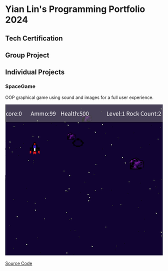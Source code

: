 # Yian Lin's Programming Portfolio 2024

## Tech Certification

## Group Project

## Individual Projects

###  SpaceGame
OOP graphical game using sound and images for a full user experience.

![Gameplay](https://github.com/9726459/programmingortfolio/blob/main/images/sg3.png?raw=true)

[Source Code](https://github.com/9726459/programmingortfolio/blob/main/scr/SpaceGame%202%202.zip)
